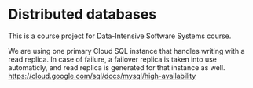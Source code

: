 # Distributed databases

This is a course project for Data-Intensive Software Systems course.

We are using one primary Cloud SQL instance that handles writing with a read replica. In case of failure, a failover replica is taken into use automaticly, and read replica is generated for that instance as well.
https://cloud.google.com/sql/docs/mysql/high-availability
